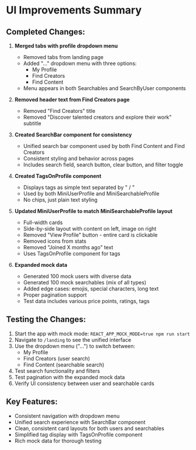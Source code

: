 # UI Improvements Summary

## Completed Changes:

1. **Merged tabs with profile dropdown menu**
   - Removed tabs from landing page
   - Added "..." dropdown menu with three options:
     - My Profile
     - Find Creators
     - Find Content
   - Menu appears in both Searchables and SearchByUser components

2. **Removed header text from Find Creators page**
   - Removed "Find Creators" title
   - Removed "Discover talented creators and explore their work" subtitle

3. **Created SearchBar component for consistency**
   - Unified search bar component used by both Find Content and Find Creators
   - Consistent styling and behavior across pages
   - Includes search field, search button, clear button, and filter toggle

4. **Created TagsOnProfile component**
   - Displays tags as simple text separated by " / "
   - Used by both MiniUserProfile and MiniSearchableProfile
   - No chips, just plain text styling

5. **Updated MiniUserProfile to match MiniSearchableProfile layout**
   - Full-width cards
   - Side-by-side layout with content on left, image on right
   - Removed "View Profile" button - entire card is clickable
   - Removed icons from stats
   - Removed "Joined X months ago" text
   - Uses TagsOnProfile component for tags

6. **Expanded mock data**
   - Generated 100 mock users with diverse data
   - Generated 100 mock searchables (mix of all types)
   - Added edge cases: emojis, special characters, long text
   - Proper pagination support
   - Test data includes various price points, ratings, tags

## Testing the Changes:

1. Start the app with mock mode: `REACT_APP_MOCK_MODE=true npm run start`
2. Navigate to `/landing` to see the unified interface
3. Use the dropdown menu ("...") to switch between:
   - My Profile
   - Find Creators (user search)
   - Find Content (searchable search)
4. Test search functionality and filters
5. Test pagination with the expanded mock data
6. Verify UI consistency between user and searchable cards

## Key Features:
- Consistent navigation with dropdown menu
- Unified search experience with SearchBar component
- Clean, consistent card layouts for both users and searchables
- Simplified tag display with TagsOnProfile component
- Rich mock data for thorough testing